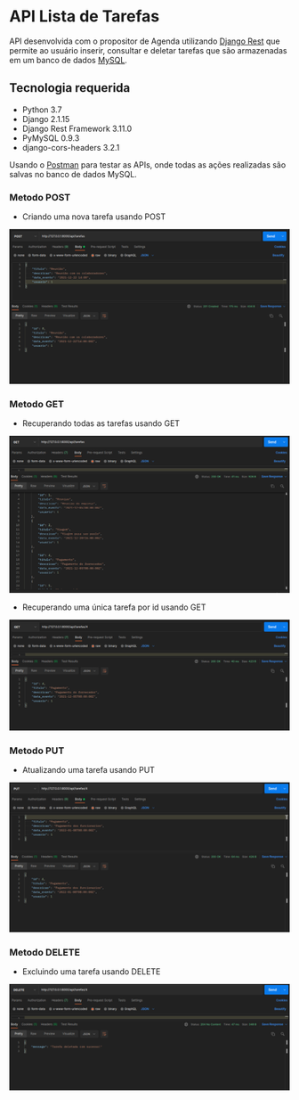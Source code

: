 # API Lista de Tarefas
API desenvolvida com o propositor de Agenda utilizando [Django Rest](https://www.django-rest-framework.org/) que permite ao usuário inserir, consultar e deletar tarefas que são armazenadas em um banco de dados [MySQL](https://www.mysql.com/).

## Tecnologia requerida

- Python 3.7
- Django 2.1.15
- Django Rest Framework 3.11.0
- PyMySQL 0.9.3
- django-cors-headers 3.2.1

Usando o [Postman](https://www.postman.com/) para testar as APIs, onde todas as ações realizadas são salvas no banco de dados MySQL.

### Metodo POST
- Criando uma nova tarefa usando POST
<div align="center">
	<img src="./github/post.png" alt="Metodo POST" height="auto">
</div>

### Metodo GET
- Recuperando todas as tarefas usando GET
<div align="center">
	<img src="./github/get.png" alt="Metodo GET" height="auto">
</div>

- Recuperando uma única tarefa por id usando GET
<div align="center">
	<img src="./github/get_id.png" alt="Metodo GET" height="auto">
</div>

### Metodo PUT
- Atualizando uma tarefa usando PUT
<div align="center">
	<img src="./github/put.png" alt="Metodo PUT" height="auto">
</div>

### Metodo DELETE
- Excluindo uma tarefa usando DELETE
<div align="center">
	<img src="./github/delete.png" alt="Metodo DELETE" height="auto">
</div>


